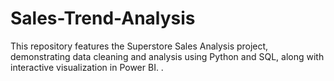 # Sales-Trend-Analysis
This repository features the Superstore Sales Analysis project, demonstrating data cleaning and analysis using Python and SQL, along with interactive visualization in Power BI. .
